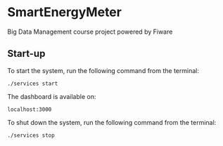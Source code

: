 # SmartEnergyMeter
Big Data Management course project powered by Fiware

## Start-up
To start the system, run the following command from the terminal:
```
./services start
```

The dashboard is available on:
```
localhost:3000
```


To shut down the system, run the following command from the terminal:
```
./services stop
```

